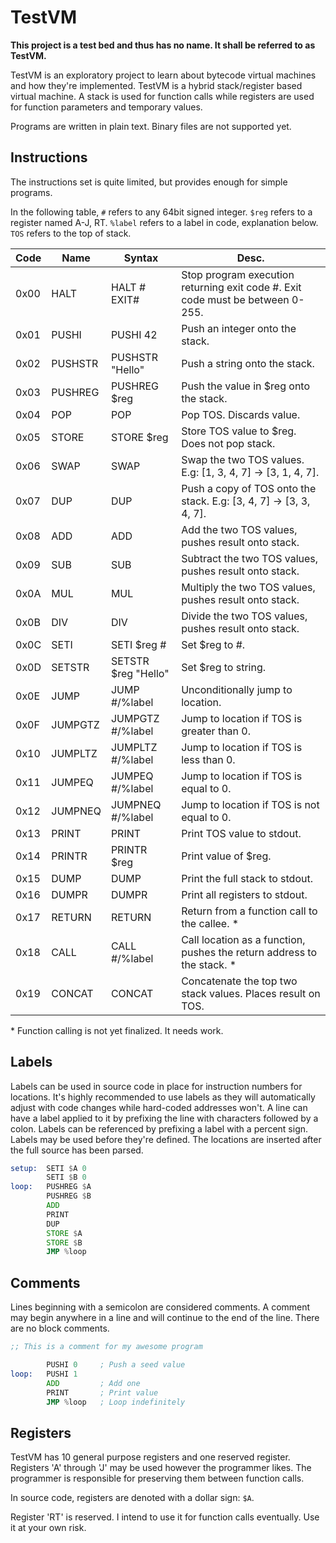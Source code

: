 # TestVM

**This project is a test bed and thus has no name. It shall be referred to as TestVM.**

TestVM is an exploratory project to learn about bytecode virtual machines and how they're implemented.
TestVM is a hybrid stack/register based virtual machine. A stack is used for function calls while registers
are used for function parameters and temporary values.

Programs are written in plain text. Binary files are not supported yet.

## Instructions

The instructions set is quite limited, but provides enough for simple programs.

In the following table, `#` refers to any 64bit signed integer. `$reg` refers to a register named A-J, RT.
`%label` refers to a label in code, explanation below. `TOS` refers to the top of stack.

| Code | Name    | Syntax              | Desc.                                                                          |
|------|---------|---------------------|--------------------------------------------------------------------------------|
| 0x00 | HALT    | HALT # EXIT#        | Stop program execution returning exit code #. Exit code must be between 0-255. |
| 0x01 | PUSHI   | PUSHI 42            | Push an integer onto the stack.                                                |
| 0x02 | PUSHSTR | PUSHSTR "Hello"     | Push a string onto the stack.                                                  |
| 0x03 | PUSHREG | PUSHREG $reg        | Push the value in $reg onto the stack.                                         |
| 0x04 | POP     | POP                 | Pop TOS. Discards value.                                                       |
| 0x05 | STORE   | STORE $reg          | Store TOS value to $reg. Does not pop stack.                                   |
| 0x06 | SWAP    | SWAP                | Swap the two TOS values. E.g: [1, 3, 4, 7] -> [3, 1, 4, 7].                    |
| 0x07 | DUP     | DUP                 | Push a copy of TOS onto the stack. E.g: [3, 4, 7] -> [3, 3, 4, 7].             |
| 0x08 | ADD     | ADD                 | Add the two TOS values, pushes result onto stack.                              |
| 0x09 | SUB     | SUB                 | Subtract the two TOS values, pushes result onto stack.                         |
| 0x0A | MUL     | MUL                 | Multiply the two TOS values, pushes result onto stack.                         |
| 0x0B | DIV     | DIV                 | Divide the two TOS values, pushes result onto stack.                           |
| 0x0C | SETI    | SETI $reg #         | Set $reg to #.                                                                 |
| 0x0D | SETSTR  | SETSTR $reg "Hello" | Set $reg to string.                                                            |
| 0x0E | JUMP    | JUMP #/%label       | Unconditionally jump to location.                                              |
| 0x0F | JUMPGTZ | JUMPGTZ #/%label    | Jump to location if TOS is greater than 0.                                     |
| 0x10 | JUMPLTZ | JUMPLTZ #/%label    | Jump to location if TOS is less than 0.                                        |
| 0x11 | JUMPEQ  | JUMPEQ #/%label     | Jump to location if TOS is equal to 0.                                         |
| 0x12 | JUMPNEQ | JUMPNEQ #/%label    | Jump to location if TOS is not equal to 0.                                     |
| 0x13 | PRINT   | PRINT               | Print TOS value to stdout.                                                     |
| 0x14 | PRINTR  | PRINTR $reg         | Print value of $reg.                                                           |
| 0x15 | DUMP    | DUMP                | Print the full stack to stdout.                                                |
| 0x16 | DUMPR   | DUMPR               | Print all registers to stdout.                                                 |
| 0x17 | RETURN  | RETURN              | Return from a function call to the callee. *                                   |
| 0x18 | CALL    | CALL #/%label       | Call location as a function, pushes the return address to the stack. *         |
| 0x19 | CONCAT  | CONCAT              | Concatenate the top two stack values. Places result on TOS.                    |

\* Function calling is not yet finalized. It needs work.

## Labels

Labels can be used in source code in place for instruction numbers for locations. It's highly recommended to use labels
as they will automatically adjust with code changes while hard-coded addresses won't. A line can have a label applied to
it by prefixing the line with characters followed by a colon. Labels can be referenced by prefixing a label with a percent
sign. Labels may be used before they're defined. The locations are inserted after the full source has been parsed.

```asm
setup:  SETI $A 0
        SETI $B 0
loop:   PUSHREG $A
        PUSHREG $B
        ADD
        PRINT
        DUP
        STORE $A
        STORE $B
        JMP %loop
```

## Comments

Lines beginning with a semicolon are considered comments. A comment may begin anywhere in a line and will continue to the
end of the line. There are no block comments.

```asm
;; This is a comment for my awesome program

        PUSHI 0     ; Push a seed value
loop:   PUSHI 1
        ADD         ; Add one
        PRINT       ; Print value
        JMP %loop   ; Loop indefinitely
```

## Registers

TestVM has 10 general purpose registers and one reserved register. Registers 'A' through 'J' may be used however the programmer
likes. The programmer is responsible for preserving them between function calls.

In source code, registers are denoted with a dollar sign: `$A`.

Register 'RT' is reserved. I intend to use it for function calls eventually. Use it at your own risk.
